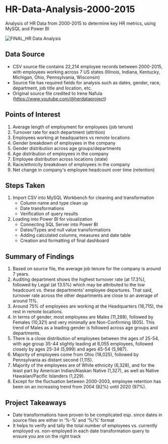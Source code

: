 # HR-Data-Analysis-2000-2015
Analysis of HR Data from 2000-2015 to determine key HR metrics, using MySQL and Power BI 

![FINAL_HR Data Analysis](https://github.com/JosanQui/HR-Data-Analysis-2000-2015/assets/173809528/7dfdc038-b910-4c9a-aab9-06a4bd826c5c)


## Data Source

+	CSV source file contains 22,214 employee records between 2000-2015, with employees working across 7 US states (Illinois, Indiana, Kentucky, Michigan, Ohio, Pennsylvania, Wisconsin)
+	Source file has required fields for analysis such as dates, gender, race, department, job title and location, etc.
+	Original source file credited to Irene Nafula (https://www.youtube.com/@herdataproject)

## Points of Interest

1.	Average length of employment for employees (job tenure)
2.	Turnover rate for each department (attrition)
3.	Employees working at headquarters vs remote locations
4.	Gender breakdown of employees in the company
5.	Gender distribution across age groups/departments
6.	Age distribution of employees in the company
7.	Employee distribution across locations (state)
8.	Race/ethnicity breakdown of employees in the company
9.	Net change in company's employee headcount over time (retention)

## Steps Taken

1.	Import CSV into MySQL Workbench for cleaning and transformation 
    +	Column name and type clean up
    +	Date transformations 
    +	Verification of query results
2.	Loading into Power BI for visualization
    +	Connecting SQL Server into Power BI
    +	Dates/Types and null value transformations
    +	Adding calculated columns, measures and date table
    +	Creation and formatting of final dashboard

## Summary of Findings

1.	Based on source file, the average job tenure for the company is around 7 years. 
2.	Auditing department shows the highest turnover rate (at 17.3%), followed by Legal (at 13.5%) which may be attributed to the low headcount vs. these departments’ employee departures. That said, turnover rate across the other departments are close to an average of around 11%.
3.	Around 75% of employees are working at the Headquarters (16,715), the rest in remote locations.
4.	In terms of gender, most employees are Males (11,288), followed by Females (10,321) and very minimally are Non-Confirming (605). This trend of Males as a leading gender is followed across age groups and departments.
5.	There is a close distribution of employees between the ages of 25-54, with age group 35-44 slightly leading at 6,055 employees, followed closely by ages 25-34 (5,999) and ages 45-54 (5,987).
6.	Majority of employees come from Ohio (18,025), followed by Pennsylvania as distant second (1,115).  
7.	Majority of the employees are of White ethnicity (6,328), and for the least part by American Indian/Alaskan Native (1,327), as well as Native Hawaiian/Pacific Islanders (1,229).
8.	Except for the fluctuation between 2000-2003, employee retention has been on an increasing trend from 2004 (82%) until 2020 (97%).

## Project Takeaways

+	Date transformations have proven to be complicated esp. since dates in source files are either in ‘%-%’ and ‘%/%’ format
+	It helps to verify and tally the total number of employees vs. currently employed vs. non-employed in each date transformation query to ensure you are on the right track
